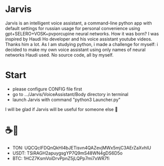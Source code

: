 # Jarvis
Jarvis is an intelligent voice assistant, a command-line python app with default settings for russian usage for personal convenience using gpt+SELERO+VOSK+pvporcupine neural networks.
How it was born? I was inspired by Haudi Ho developer and his voice assistant youtube videos. Thanks him a lot. 
As I am studying python, i made a challenge for myself: i decided to make my own voice assistant using only names of neural networks Haudi used. No source code, all by myself.



# Start
 - please configure CONFIG file first
 - go to .../Jarvis/VoiceAssistant/Body directory in terminal
 - launch Jarvis with command "python3 Launcher.py"



I will be glad if Jarvis will be useful for someone else 🌚

# ☕️🙈
- TON: UQCQclFDQnQkHI4bJETisvn4QAZevjMWx5mjC3AErZaXvhlU
- USDT: TSiRAGH2apuygsgYP7Q9mS48WN4gDS6D5o
- BTC: 1HCZ7KsmVoiDrvPpnZ5jLQPp7mi7xWR7fi
